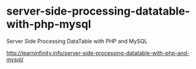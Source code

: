 # server-side-processing-datatable-with-php-mysql
Server Side Processing DataTable with PHP and MySQL

http://learninfinity.info/server-side-processing-datatable-with-php-and-mysql/
